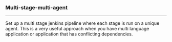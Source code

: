 <h3>Multi-stage-multi-agent</h3><hr>
<p>Set up a multi stage jenkins pipeline where each stage is run on a unique agent. This is a very useful approach when you have multi language application or application that has conflicting dependencies.</p>
